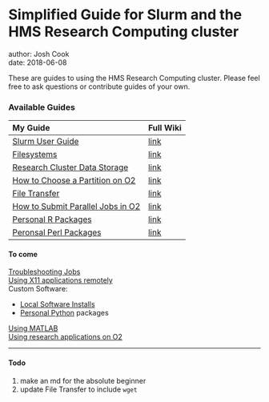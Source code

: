 # Simplified Guide for Slurm and the HMS Research Computing cluster
 
author: Josh Cook  
date: 2018-06-08

These are guides to using the HMS Research Computing cluster. Please feel free to ask questions or contribute guides of your own.

### Available Guides

| My Guide | Full Wiki |
|:--|:--|
| [Slurm User Guide](Slurm_User_Guide_notes.md) | [link](https://wiki.rc.hms.harvard.edu/display/O2/Using+Slurm+Basic) |
| [Filesystems](Filesystems.md) | [link](https://wiki.rc.hms.harvard.edu/display/O2/Filesystems) |
| [Research Cluster Data Storage](Research_Cluster_Data_Storage.md) | [link](https://wiki.rc.hms.harvard.edu/display/O2/Research+Cluster+Data+Storage)
| [How to Choose a Partition on O2](How_to_choose_a_partition_in_O2.md) | [link](https://wiki.rc.hms.harvard.edu/display/O2/How+to+choose+a+partition+in+O2) |
| [File Transfer](File_Transfer.md) | [link](https://wiki.rc.hms.harvard.edu/display/O2/File+Transfer) |
|[How to Submit Parallel Jobs in O2](How_To_Submit_Parallel_Jobs_in_O2.md) | [link](https://wiki.rc.hms.harvard.edu/display/O2/How+To+Submit+Parallel+Jobs+in+O2)|
| [Personal R Packages](Personal_R_Packages.md) | [link](https://wiki.rc.hms.harvard.edu/display/O2/Personal+R+Packages) |
| [Peronsal Perl Packages](Peronsal_Perl_Packages.md) | [link](https://wiki.rc.hms.harvard.edu/display/O2/Personal+Perl+Packages) |

#### To come
[Troubleshooting Jobs](https://wiki.rc.hms.harvard.edu/display/O2/Troubleshooting+Slurm+Jobs)  
[Using X11 applications remotely](https://wiki.rc.hms.harvard.edu/display/O2/Using+X11+Applications+Remotely)  
Custom Software:  

* [Local Software Installs](https://wiki.rc.hms.harvard.edu/display/O2/Local+Software+Installs)
* [Personal Python](https://wiki.rc.hms.harvard.edu/display/O2/Personal+Python+Packages) packages

[Using MATLAB](https://wiki.rc.hms.harvard.edu:8443/display/O2/Using+MATLAB)  
[Using research applications on O2](https://wiki.rc.hms.harvard.edu/display/O2/Using+Applications+on+O2)  

[Python]: https://wiki.rc.hms.harvard.edu/display/O2/Personal+Python+Packages
[Perl]: https://wiki.rc.hms.harvard.edu/display/O2/Personal+Perl+Packages

---

#### Todo

1. make an md for the absolute beginner
2. update File Transfer to include `wget`